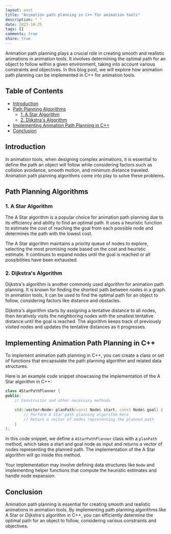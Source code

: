 ```yaml
---
layout: post
title: "Animation path planning in C++ for animation tools"
description: " "
date: 2023-10-25
tags: []
comments: true
share: true
---
```


Animation path planning plays a crucial role in creating smooth and realistic animations in animation tools. It involves determining the optimal path for an object to follow within a given environment, taking into account various constraints and objectives. In this blog post, we will explore how animation path planning can be implemented in C++ for animation tools.

## Table of Contents
- [Introduction](#introduction)
- [Path Planning Algorithms](#path-planning-algorithms)
  - [1. A Star Algorithm](#a-star-algorithm)
  - [2. Dijkstra's Algorithm](#dijkstras-algorithm)
- [Implementing Animation Path Planning in C++](#implementing-animation-path-planning-in-c)
- [Conclusion](#conclusion)

## Introduction
In animation tools, when designing complex animations, it is essential to define the path an object will follow while considering factors such as collision avoidance, smooth motion, and minimum distance traveled. Animation path planning algorithms come into play to solve these problems.

## Path Planning Algorithms

### 1. A Star Algorithm
The A Star algorithm is a popular choice for animation path planning due to its efficiency and ability to find an optimal path. It uses a heuristic function to estimate the cost of reaching the goal from each possible node and determines the path with the lowest cost.

The A Star algorithm maintains a priority queue of nodes to explore, selecting the most promising node based on the cost and heuristic estimate. It continues to expand nodes until the goal is reached or all possibilities have been exhausted.

### 2. Dijkstra's Algorithm
Dijkstra's algorithm is another commonly used algorithm for animation path planning. It is known for finding the shortest path between nodes in a graph. In animation tools, it can be used to find the optimal path for an object to follow, considering factors like distance and obstacles.

Dijkstra's algorithm starts by assigning a tentative distance to all nodes, then iteratively visits the neighboring nodes with the smallest tentative distance until the goal is reached. The algorithm keeps track of previously visited nodes and updates the tentative distances as it progresses.

## Implementing Animation Path Planning in C++
To implement animation path planning in C++, you can create a class or set of functions that encapsulate the path planning algorithm and related data structures.

Here is an example code snippet showcasing the implementation of the A Star algorithm in C++:

```cpp
class AStarPathPlanner {
public:
    // Constructor and other necessary methods

    std::vector<Node> planPath(const Node& start, const Node& goal) {
        // Perform A Star path planning algorithm here
        // Return a vector of nodes representing the planned path
    }
};
```

In this code snippet, we define a `AStarPathPlanner` class with a `planPath` method, which takes a start and goal node as input and returns a vector of nodes representing the planned path. The implementation of the A Star algorithm will go inside this method.

Your implementation may involve defining data structures like `Node` and implementing helper functions that compute the heuristic estimates and handle node expansion.

## Conclusion
Animation path planning is essential for creating smooth and realistic animations in animation tools. By implementing path planning algorithms like A Star or Dijkstra's algorithm in C++, you can efficiently determine the optimal path for an object to follow, considering various constraints and objectives.